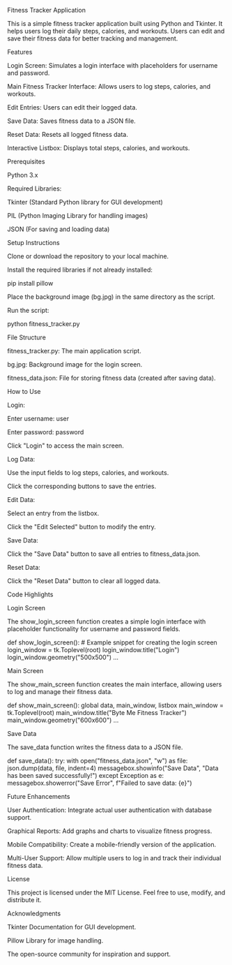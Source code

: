 Fitness Tracker Application

This is a simple fitness tracker application built using Python and Tkinter. It helps users log their daily steps, calories, and workouts. Users can edit and save their fitness data for better tracking and management.

Features

Login Screen: Simulates a login interface with placeholders for username and password.

Main Fitness Tracker Interface: Allows users to log steps, calories, and workouts.

Edit Entries: Users can edit their logged data.

Save Data: Saves fitness data to a JSON file.

Reset Data: Resets all logged fitness data.

Interactive Listbox: Displays total steps, calories, and workouts.

Prerequisites

Python 3.x

Required Libraries:

Tkinter (Standard Python library for GUI development)

PIL (Python Imaging Library for handling images)

JSON (For saving and loading data)

Setup Instructions

Clone or download the repository to your local machine.

Install the required libraries if not already installed:

pip install pillow

Place the background image (bg.jpg) in the same directory as the script.

Run the script:

python fitness_tracker.py

File Structure

fitness_tracker.py: The main application script.

bg.jpg: Background image for the login screen.

fitness_data.json: File for storing fitness data (created after saving data).

How to Use

Login:

Enter username: user

Enter password: password

Click "Login" to access the main screen.

Log Data:

Use the input fields to log steps, calories, and workouts.

Click the corresponding buttons to save the entries.

Edit Data:

Select an entry from the listbox.

Click the "Edit Selected" button to modify the entry.

Save Data:

Click the "Save Data" button to save all entries to fitness_data.json.

Reset Data:

Click the "Reset Data" button to clear all logged data.

Code Highlights

Login Screen

The show_login_screen function creates a simple login interface with placeholder functionality for username and password fields.

def show_login_screen():
    # Example snippet for creating the login screen
    login_window = tk.Toplevel(root)
    login_window.title("Login")
    login_window.geometry("500x500")
    ...

Main Screen

The show_main_screen function creates the main interface, allowing users to log and manage their fitness data.

def show_main_screen():
    global data, main_window, listbox
    main_window = tk.Toplevel(root)
    main_window.title("Byte Me Fitness Tracker")
    main_window.geometry("600x600")
    ...

Save Data

The save_data function writes the fitness data to a JSON file.

def save_data():
    try:
        with open("fitness_data.json", "w") as file:
            json.dump(data, file, indent=4)
        messagebox.showinfo("Save Data", "Data has been saved successfully!")
    except Exception as e:
        messagebox.showerror("Save Error", f"Failed to save data: {e}")

Future Enhancements

User Authentication: Integrate actual user authentication with database support.

Graphical Reports: Add graphs and charts to visualize fitness progress.

Mobile Compatibility: Create a mobile-friendly version of the application.

Multi-User Support: Allow multiple users to log in and track their individual fitness data.

License

This project is licensed under the MIT License. Feel free to use, modify, and distribute it.

Acknowledgments

Tkinter Documentation for GUI development.

Pillow Library for image handling.

The open-source community for inspiration and support.

